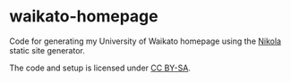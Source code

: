 # waikato-homepage

Code for generating my University of Waikato homepage using the
[Nikola](http://getnikola.com/) static site generator.

The code and setup is licensed under [CC BY-SA](https://creativecommons.org/licenses/by-sa/4.0/).

